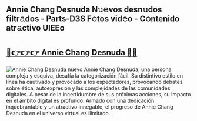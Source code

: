 ## Annie Chang Desnuda N𝚞𝚎vos desn𝚞dos filtr𝚊dos - Parts-D3S F𝚘tos vid𝚎o - C𝚘ntenido atr𝚊ctivo UIEEo

# <h2><a href="http://mbchi5o.tromn.icu/?c=Annie+Chang+Desnuda">🔗👉👉👉 Annie Chang Desnuda 🔗🔗</a></h2>

[![Annie Chang Desnuda nuevo](https://i.imgur.com/pEAQMta.gif)](http://mbchi5o.tromn.icu/?c=Annie+Chang+Desnuda)
Annie Chang Desnuda, una persona compleja y esquiva, desafía la categorización fácil. Su distintivo estilo en línea ha cautivado y provocado a los espectadores, provocando debates sobre ética, autoexpresión y las complejidades de las comunidades digitales. A pesar de la incertidumbre de sus próximas acciones, su impacto en el ámbito digital es profundo. Armado con una dedicación inquebrantable y un atractivo innegable, el progreso de Annie Chang Desnuda en el universo virtual es ilimitado.
